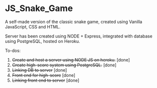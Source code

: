 # JS_Snake_Game
A self-made version of the classic snake game, created using Vanilla JavaScript, CSS and HTML.

Server has been created using NODE + Express, integrated with database using PostgreSQL, hosted on Heroku.

To-dos:
1. ~~Create and host a server using NODE JS on heroku.~~ [done]
2. ~~Create high-score system using PostgreSQL.~~ [done]
3. ~~Linking DB to server~~ [done]
4. ~~Front end for high-score~~ [done]
5. ~~Linking front end to server~~ [done]